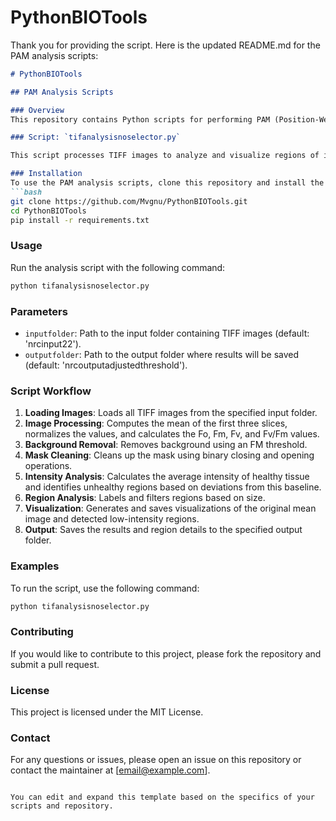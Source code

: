 # PythonBIOTools
Thank you for providing the script. Here is the updated README.md for the PAM analysis scripts:

```markdown
# PythonBIOTools

## PAM Analysis Scripts

### Overview
This repository contains Python scripts for performing PAM (Position-Weight Matrix) analysis. These scripts are designed to analyze biological sequences and identify motifs based on PAM matrices.

### Script: `tifanalysisnoselector.py`

This script processes TIFF images to analyze and visualize regions of interest based on intensity deviations. It identifies unhealthy regions in the images by comparing pixel intensity values to a baseline intensity of healthy tissue.

### Installation
To use the PAM analysis scripts, clone this repository and install the required dependencies:
```bash
git clone https://github.com/Mvgnu/PythonBIOTools.git
cd PythonBIOTools
pip install -r requirements.txt
```

### Usage
Run the analysis script with the following command:
```bash
python tifanalysisnoselector.py
```

### Parameters
- `inputfolder`: Path to the input folder containing TIFF images (default: 'nrcinput22').
- `outputfolder`: Path to the output folder where results will be saved (default: 'nrcoutputadjustedthreshold').

### Script Workflow
1. **Loading Images**: Loads all TIFF images from the specified input folder.
2. **Image Processing**: Computes the mean of the first three slices, normalizes the values, and calculates the Fo, Fm, Fv, and Fv/Fm values.
3. **Background Removal**: Removes background using an FM threshold.
4. **Mask Cleaning**: Cleans up the mask using binary closing and opening operations.
5. **Intensity Analysis**: Calculates the average intensity of healthy tissue and identifies unhealthy regions based on deviations from this baseline.
6. **Region Analysis**: Labels and filters regions based on size.
7. **Visualization**: Generates and saves visualizations of the original mean image and detected low-intensity regions.
8. **Output**: Saves the results and region details to the specified output folder.

### Examples
To run the script, use the following command:
```bash
python tifanalysisnoselector.py
```

### Contributing
If you would like to contribute to this project, please fork the repository and submit a pull request.

### License
This project is licensed under the MIT License.

### Contact
For any questions or issues, please open an issue on this repository or contact the maintainer at [email@example.com].
```

You can edit and expand this template based on the specifics of your scripts and repository.
